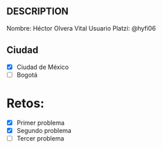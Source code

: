 ## DESCRIPTION

Nombre: Héctor Olvera Vital
Usuario Platzi: @hyfi06

## Ciudad
- [x] Ciudad de México
- [ ] Bogotá

# Retos:
  - [x] Primer problema
  - [X] Segundo problema
  - [ ] Tercer problema
